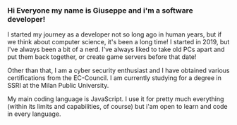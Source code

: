 ### Hi Everyone my name is Giuseppe and i'm a software developer!

I started my journey as a developer not so long ago in human years, but if we think about computer science, it's been a long time! I started in 2019, but I've always been a bit of a nerd. I've always liked to take old PCs apart and put them back together, or create game servers before that date!

Other than that, I am a cyber security enthusiast and I have obtained various certifications from the EC-Council. I am currently studying for a degree in SSRI at the Milan Public University.

My main coding language is JavaScript. I use it for pretty much everything (within its limits and capabilities, of course) but i'am open to learn and code in every language.
